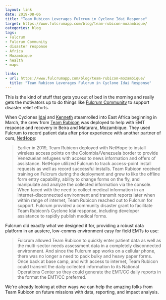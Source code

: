 ```yaml
---
layout: link
date: 2019-08-06
title: "Team Rubicon Leverages Fulcrum in Cyclone Idai Response"
target: https://www.fulcrumapp.com/blog/team-rubicon-mozambique/
categories: blog
tags:
- Fulcrum
- Fulcrum Community
- disaster response
- Africa
- Mozambique
- health
- maps

links:
- url: https://www.fulcrumapp.com/blog/team-rubicon-mozambique/
  title: "Team Rubicon Leverages Fulcrum in Cyclone Idai Response"
---
```


This is the kind of stuff that gets you out of bed in the morning and really gets the motivators up to do things like [Fulcrum Community](https://www.fulcrumapp.com/community/ "Fulcrum Community") to support disaster relief efforts.

When Cyclones [Idai](https://en.wikipedia.org/wiki/Cyclone_Idai "Cyclone Idai") and [Kenneth](https://en.wikipedia.org/wiki/Cyclone_Kenneth "Cyclone Kenneth") steamrolled into East Africa beginning in March, the crew from [Team Rubicon](https://teamrubiconusa.org/ "Team Rubicon") was deployed to help with EMT response and recovery in Beira and Matarara, Mozambique. They used Fulcrum to record patient data after prior experience with another partner of ours, [NetHope](https://nethope.org/ "NetHope"):

> Earlier in 2019, Team Rubicon deployed with NetHope to install wireless access points on the Colombia/Venezuela border to provide Venezuelan refugees with access to news information and offers of assistance. NetHope utilized Fulcrum to track access-point install requests as well as record successful installs. Team Rubicon received training on Fulcrum during the deployment and grew to like the offline form entry capability, ability to change forms on the fly, and manipulate and analyze the collected information via the console. When faced with the need to collect medical information in an internet-disconnected environment and transmit reports later when within range of internet, Team Rubicon reached out to Fulcrum for support. Fulcrum provided a community disaster grant to facilitate Team Rubicon’s Cyclone Idai response, including developer assistance to rapidly publish medical forms.

Fulcrum did exactly what we designed it for, providing a robust data platform in an austere, low-comms environment easy for field EMTs to use:

> Fulcrum allowed Team Rubicon to quickly enter patient data as well as the multi-sector needs assessment data in a completely disconnected environment. And since the Fulcrum app works on a cellular phone, there was no longer a need to pack bulky and heavy paper forms. Once back at base camp, and with access to internet, Team Rubicon could transmit the daily collected information to its National Operations Center so they could generate the EMT/CC daily reports in the format the EMT/CC preferred.

We're already looking at other ways we can help the amazing folks from Team Rubicon on future missions with data, reporting, and impact analysis.


